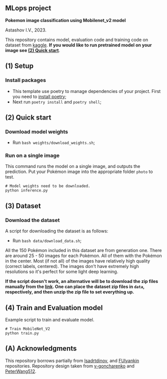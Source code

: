 ## MLops project

**Pokemon image classification using Mobilenet_v2 model**

Astashov I.V., 2023.

This repository contains model, evaluation code and training code on dataset 
from [kaggle](https://www.kaggle.com/datasets/lantian773030/pokemonclassification).
**If you would like to run pretrained model on your image see [(2) Quick start](https://github.com/igorastashov/MLops-project#2-quick-start)**.


## (1) Setup

### Install packages
- This template use poetry to manage dependencies of your project.
First you need to [install poetry](https://python-poetry.org/docs/#installing-with-pipx);
- Next run `poetry install` and `poetry shell`;


## (2) Quick start

### Download model weights
- Run `bash weights/download_weights.sh`;

### Run on a single image

This command runs the model on a single image, and outputs the prediction.
Put your Pokémon image into the appropriate folder  `photo` to test.

```
# Model weights need to be downloaded.
python inference.py
```


## (3) Dataset

### Download the dataset

A script for downloading the dataset is as follows:

- Run `bash data/download_data.sh`;

All the 150 Pokémon included in this dataset are from generation one. 
There are around 25 - 50 images for each Pokémon. 
All of them with the Pokémon in the center. 
Most (if not all) of the images have relatively high quality (correct labels, centered). 
The images don't have extremely high resolutions so it's perfect for some light deep learning.

**If the script doesn't work, an alternative will be to download the zip files manually 
from the [link](https://www.kaggle.com/datasets/lantian773030/pokemonclassification).
One can place the dataset zip files in  `data`, respectively, and then unzip the zip file to set everything up.**


## (4) Train and Evaluation model

Example script to train and evaluate model.

```
# Train MobileNet_V2
python train.py 
```


## (A) Acknowledgments

This repository borrows partially from [Isadrtdinov](https://github.com/isadrtdinov/intro-to-dl-hse/blob/2022-2023/seminars/201/seminar_04.ipynb), and [FUlyankin](https://github.com/FUlyankin/deep_learning_pytorch/tree/main/week08_fine_tuning) repositories.
Repository design taken from [v-goncharenko](https://github.com/v-goncharenko/data-science-template) and [PeterWang512](https://github.com/PeterWang512/CNNDetection).
